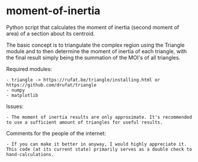 # moment-of-inertia
Python script that calculates the moment of inertia (second moment of area) of a section about its centroid.

The basic concept is to triangulate the complex region using the Triangle module and to then determine the moment of inertia of each triangle, with the final result simply being the summation of the MOI's of all triangles.

Required modules:

	- triangle -> https://rufat.be/triangle/installing.html or https://github.com/drufat/triangle
	- numpy
	- matplotlib

Issues:

	- The moment of inertia results are only approximate. It's recommended to use a sufficient amount of triangles for useful results.

Comments for the people of the internet:
	
	- If you can make it better in anyway, I would highly appreciate it. This code (at its current state) primarily serves as a double check to hand-calculations.
